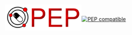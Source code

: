<img src="https://raw.githubusercontent.com/pepkit/pepkit/master/docs/img/pep_logo.svg?sanitize=true" alt="Pepkit" height="70" align="left"/><br>

[![PEP compatible](http://pepkit.github.io/img/PEP-compatible-green.svg)](http://pepkit.github.io)

